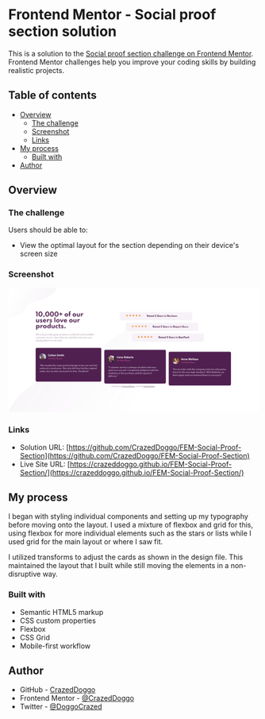 # Frontend Mentor - Social proof section solution

This is a solution to the [Social proof section challenge on Frontend Mentor](https://www.frontendmentor.io/challenges/social-proof-section-6e0qTv_bA). Frontend Mentor challenges help you improve your coding skills by building realistic projects. 

## Table of contents

- [Overview](#overview)
  - [The challenge](#the-challenge)
  - [Screenshot](#screenshot)
  - [Links](#links)
- [My process](#my-process)
  - [Built with](#built-with)
- [Author](#author)

## Overview

### The challenge

Users should be able to:

- View the optimal layout for the section depending on their device's screen size

### Screenshot

![](design/finished-section.png)

### Links

- Solution URL: [https://github.com/CrazedDoggo/FEM-Social-Proof-Section](https://github.com/CrazedDoggo/FEM-Social-Proof-Section)
- Live Site URL: [https://crazeddoggo.github.io/FEM-Social-Proof-Section/](https://crazeddoggo.github.io/FEM-Social-Proof-Section/)

## My process

I began with styling individual components and setting up my typography before moving onto the layout. I used a mixture of flexbox and grid for this, using flexbox for more individual elements such as the stars or lists while I used grid for the main layout or where I saw fit.

I utilized transforms to adjust the cards as shown in the design file. This maintained the layout that I built while still moving the elements in a non-disruptive way.

### Built with

- Semantic HTML5 markup
- CSS custom properties
- Flexbox
- CSS Grid
- Mobile-first workflow

## Author

- GitHub - [CrazedDoggo](https://github.com/CrazedDoggo)
- Frontend Mentor - [@CrazedDoggo](https://www.frontendmentor.io/profile/CrazedDoggo)
- Twitter - [@DoggoCrazed](https://www.twitter.com/DoggoCrazed)
